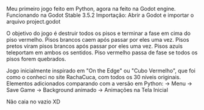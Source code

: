 Meu primeiro jogo feito em Python, agora na feito na Godot engine. 
Funcionando na Godot Stable 3.5.2
Importação: Abrir a Godot e importar o arquivo project.godot

O objetivo do jogo é destruir todos os pisos e terminar a fase em cima do piso vermelho. 
Pisos brancos caem após passar por eles uma vez.
Pisos pretos viram pisos brancos após passar por eles uma vez.
Pisos azuis teleportam em ambos os sentidos.
Piso vermelho passa de fase se todos os pisos forem quebrados.

Jogo inicialmente inspirado em "On the Edge" ou "Cubo Vermelho", que foi como o conheci no site RachaCuca, com todos os 30 níveis originais.
Elementos adicionados comparando com a versão em Python:
 -> Menu
 -> Save Game
 -> Background animado
 -> Animações na Tela Inicial

Não caia no vazio XD